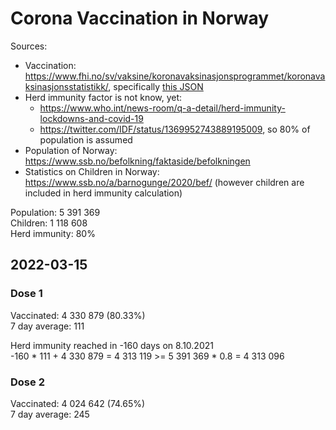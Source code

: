 # Corona Vaccination in Norway

Sources:

- Vaccination: <https://www.fhi.no/sv/vaksine/koronavaksinasjonsprogrammet/koronavaksinasjonsstatistikk/>, specifically [this JSON](https://www.fhi.no/api/chartdata/api/99119)
- Herd immunity factor is not know, yet:
  - <https://www.who.int/news-room/q-a-detail/herd-immunity-lockdowns-and-covid-19>
  - <https://twitter.com/IDF/status/1369952743889195009>, so 80% of population is assumed
- Population of Norway: <https://www.ssb.no/befolkning/faktaside/befolkningen>
- Statistics on Children in Norway: https://www.ssb.no/a/barnogunge/2020/bef/ (however children are included in herd immunity calculation)

Population: 5 391 369  
Children: 1 118 608  
Herd immunity: 80%  

## 2022-03-15

### Dose 1

Vaccinated: 4 330 879 (80.33%)  
7 day average: 111

Herd immunity reached in -160 days on 8.10.2021  
-160 * 111 + 4 330 879 = 4 313 119 >= 5 391 369 * 0.8 = 4 313 096

### Dose 2

Vaccinated: 4 024 642 (74.65%)  
7 day average: 245

